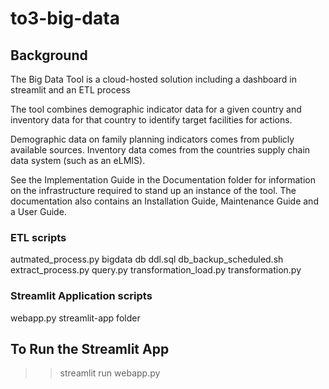 # to3-big-data

## Background
The Big Data Tool is a cloud-hosted solution including a dashboard in streamlit and an ETL process 

The tool combines demographic indicator data for a given country and inventory data for that country to identify target facilities for actions. 

Demographic data on family planning indicators comes from publicly available sources. Inventory data comes from the countries supply chain data system (such as an eLMIS).

See the Implementation Guide in the Documentation folder for information on the infrastructure required to stand up an instance of the tool. The documentation also contains an Installation Guide,  Maintenance Guide and a User Guide.



### ETL scripts

autmated_process.py
bigdata db ddl.sql
db_backup_scheduled.sh
extract_process.py
query.py
transformation_load.py
transformation.py

### Streamlit Application scripts

webapp.py 
streamlit-app folder

## To Run the Streamlit App

>> streamlit run webapp.py
